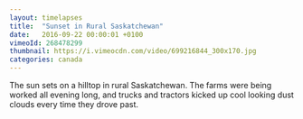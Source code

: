 ```yaml
---
layout: timelapses
title:  "Sunset in Rural Saskatchewan"
date:   2016-09-22 00:00:01 +0100
vimeoId: 268478299
thumbnail: https://i.vimeocdn.com/video/699216844_300x170.jpg
categories: canada
---
```


The sun sets on a hilltop in rural Saskatchewan. The farms were being worked all evening long, and trucks and tractors kicked up cool looking dust clouds every time they drove past.
